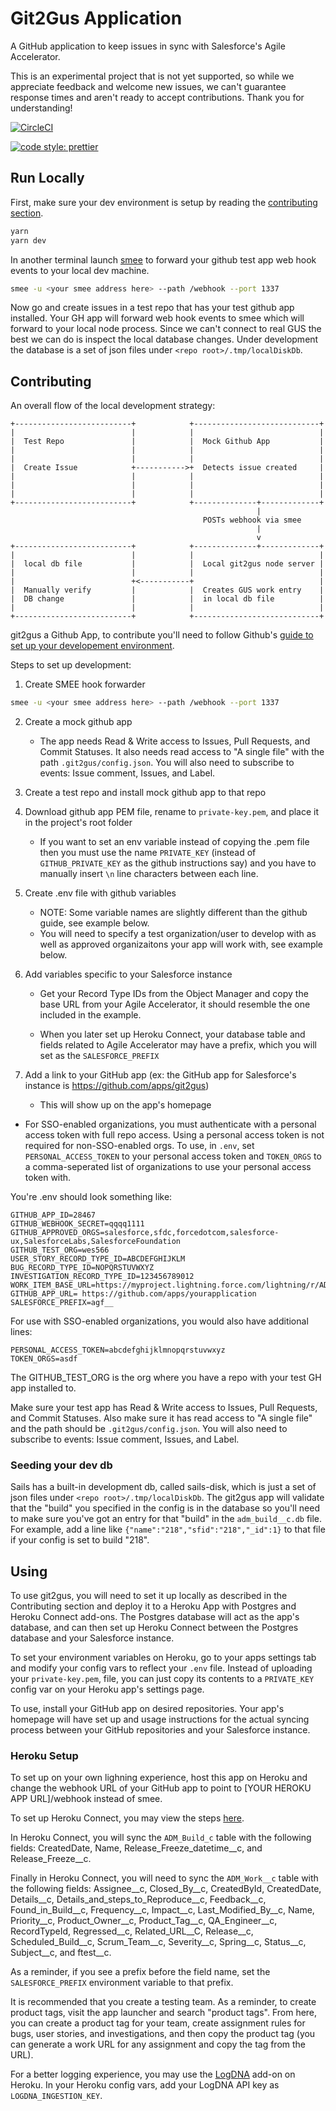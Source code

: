 # Git2Gus Application

A GitHub application to keep issues in sync with Salesforce's Agile Accelerator.

This is an experimental project that is not yet supported, so while we appreciate feedback and welcome new issues, we can't guarantee response times and aren't ready to accept contributions. Thank you for understanding!

[![CircleCI](https://circleci.com/gh/forcedotcom/git2gus.svg?style=svg&circle-token=702c52c9b89dfb5a3df392245cea76d05c0905db)](https://circleci.com/gh/forcedotcom/git2gus)

[![code style: prettier](https://img.shields.io/badge/code_style-prettier-ff69b4.svg?style=flat-square)](https://github.com/prettier/prettier)

## Run Locally

First, make sure your dev environment is setup by reading the [contributing section](#contributing).

```bash
yarn
yarn dev
```

In another terminal launch [smee](https://smee.io) to forward your github test app web hook events to your local dev machine.

```bash
smee -u <your smee address here> --path /webhook --port 1337
```

Now go and create issues in a test repo that has your test github app installed. Your GH app will forward web hook events to smee which will forward to your local node process. Since we can't connect to real GUS the best we can do is inspect the local database changes. Under development the database is a set of json files under `<repo root>/.tmp/localDiskDb`.

## Contributing

An overall flow of the local development strategy:

```
+--------------------------+            +----------------------------+
|                          |            |                            |
|  Test Repo               |            |  Mock Github App           |
|                          |            |                            |
|                          |            |                            |
|  Create Issue            +----------->+  Detects issue created     |
|                          |            |                            |
|                          |            |                            |
|                          |            |                            |
+--------------------------+            +--------------+-------------+
                                                       |
                                           POSTs webhook via smee
                                                       |
                                                       v
+--------------------------+            +--------------+-------------+
|                          |            |                            |
|  local db file           |            |  Local git2gus node server |
|                          |            |                            |
|                          +<-----------+                            |
|  Manually verify         |            |  Creates GUS work entry    |
|  DB change               |            |  in local db file          |
|                          |            |                            |
+--------------------------+            +----------------------------+

```

git2gus a Github App, to contribute you'll need to follow Github's [guide to set up your developement environment](https://developer.github.com/apps/quickstart-guides/setting-up-your-development-environment/).

Steps to set up development:

1. Create SMEE hook forwarder

```bash
smee -u <your smee address here> --path /webhook --port 1337
```

2. Create a mock github app

   - The app needs Read & Write access to Issues, Pull Requests, and Commit Statuses. It also needs read access to "A single file" with the path `.git2gus/config.json`. You will also need to subscribe to events: Issue comment, Issues, and Label.

3. Create a test repo and install mock github app to that repo

4. Download github app PEM file, rename to `private-key.pem`, and place it in the project's root folder

   - If you want to set an env variable instead of copying the .pem file then you must use the name `PRIVATE_KEY` (instead of `GITHUB_PRIVATE_KEY` as the github instructions say) and you have to manually insert `\n` line characters between each line.

5. Create .env file with github variables

   - NOTE: Some variable names are slightly different than the github guide, see example below.
   - You will need to specify a test organization/user to develop with as well as approved organizaitons your app will work with, see example below.

6. Add variables specific to your Salesforce instance

   - Get your Record Type IDs from the Object Manager and copy the base URL from your Agile Accelerator, it should resemble the one included in the example.

   - When you later set up Heroku Connect, your database table and fields related to Agile Accelerator may have a prefix, which you will set as the `SALESFORCE_PREFIX`

7. Add a link to your GitHub app (ex: the GitHub app for Salesforce's instance is https://github.com/apps/git2gus)

    - This will show up on the app's homepage

- For SSO-enabled organizations, you must authenticate with a personal access token with full repo access. Using a personal access token is not required for non-SSO-enabled orgs. To use, in `.env`, set `PERSONAL_ACCESS_TOKEN` to your personal access token and `TOKEN_ORGS` to a comma-seperated list of organizations to use your personal access token with.

You're .env should look something like:

```
GITHUB_APP_ID=28467
GITHUB_WEBHOOK_SECRET=qqqq1111
GITHUB_APPROVED_ORGS=salesforce,sfdc,forcedotcom,salesforce-ux,SalesforceLabs,SalesforceFoundation
GITHUB_TEST_ORG=wes566
USER_STORY_RECORD_TYPE_ID=ABCDEFGHIJKLM
BUG_RECORD_TYPE_ID=NOPQRSTUVWXYZ
INVESTIGATION_RECORD_TYPE_ID=123456789012
WORK_ITEM_BASE_URL=https://myproject.lightning.force.com/lightning/r/ADM_Work__c/
GITHUB_APP_URL= https://github.com/apps/yourapplication
SALESFORCE_PREFIX=agf__

```

For use with SSO-enabled organizations, you would also have additional lines:

```
PERSONAL_ACCESS_TOKEN=abcdefghijklmnopqrstuvwxyz
TOKEN_ORGS=asdf
```

The GITHUB_TEST_ORG is the org where you have a repo with your test GH app installed to.

Make sure your test app has Read & Write access to Issues, Pull Requests, and Commit Statuses. Also make sure it has read access to "A single file" and the path should be `.git2gus/config.json`. You will also need to subscribe to events: Issue comment, Issues, and Label.

### Seeding your dev db

Sails has a built-in development db, called sails-disk, which is just a set of json files under `<repo root>/.tmp/localDiskDb`. The git2gus app will validate that the "build" you specified in the config is in the database so you'll need to make sure you've got an entry for that "build" in the `adm_build__c.db` file. For example, add a line like `{"name":"218","sfid":"218","_id":1}` to that file if your config is set to build "218".

## Using

To use git2gus, you will need to set it up locally as described in the Contributing section and deploy it to a Heroku App with Postgres and Heroku Connect add-ons. The Postgres database will act as the app's database, and can then set up Heroku Connect between the Postgres database and your Salesforce instance.

To set your environment variables on Heroku, go to your apps settings tab and modify your config vars to reflect your `.env` file. Instead of uploading your `private-key.pem`, file, you can just copy its contents to a `PRIVATE_KEY` config var on your Heroku app's settings page.

To use, install your GitHub app on desired repositories. Your app's homepage will have set up and usage instructions for the actual syncing process between your GitHub repositories and your Salesforce instance.

### Heroku Setup

To set up on your own lighning experience, host this app on Heroku and change the webhook URL of your GitHub app to point to [YOUR HEROKU APP URL]/webhook instead of smee. 

To set up Heroku Connect, you may view the steps [here](https://devcenter.heroku.com/articles/getting-started-with-heroku-and-connect-without-local-dev). 

In Heroku Connect, you will sync the `ADM_Build_c` table with the following fields: CreatedDate, Name, Release_Freeze_datetime__c, and Release_Freeze__c. 

Finally in Heroku Connect, you will need to sync the `ADM_Work__c` table with the following fields: Assignee__c, Closed_By__c, CreatedById, CreatedDate, Details__c, Details_and_steps_to_Reproduce__c, Feedback__c, Found_in_Build__c, Frequency__c, Impact__c, Last_Modified_By__c, Name, Priority__c, Product_Owner__c, Product_Tag__c, QA_Engineer__c, RecordTypeId, Regressed__c, Related_URL__C, Release__c, Scheduled_Build__c, Scrum_Team__c, Severity__c, Spring__c, Status__c, Subject__c, and ftest__c.

As a reminder, if you see a prefix before the field name, set the `SALESFORCE_PREFIX` environment variable to that prefix.

It is recommended that you create a testing team. As a reminder, to create product tags, visit the app launcher and search "product tags". From here, you can create a product tag for your team, create assignment rules for bugs, user stories, and investigations, and then copy the product tag (you can generate a work URL for any assignment and copy the tag from the URL).

For a better logging experience, you may use the [LogDNA](https://elements.heroku.com/addons/logdna) add-on on Heroku. In your Heroku config vars, add your LogDNA API key as `LOGDNA_INGESTION_KEY`.
